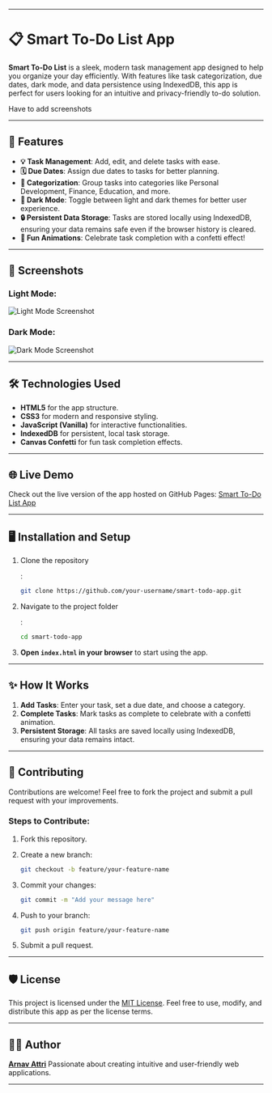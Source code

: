 

------

# 📋 Smart To-Do List App

**Smart To-Do List** is a sleek, modern task management app designed to help you organize your day efficiently. With features like task categorization, due dates, dark mode, and data persistence using IndexedDB, this app is perfect for users looking for an intuitive and privacy-friendly to-do solution.

Have to add screenshots

------

## 🚀 Features

- **💡 Task Management**: Add, edit, and delete tasks with ease.
- **🗓️ Due Dates**: Assign due dates to tasks for better planning.
- **📂 Categorization**: Group tasks into categories like Personal Development, Finance, Education, and more.
- **🌙 Dark Mode**: Toggle between light and dark themes for better user experience.
- **🔒 Persistent Data Storage**: Tasks are stored locally using IndexedDB, ensuring your data remains safe even if the browser history is cleared.
- **🎉 Fun Animations**: Celebrate task completion with a confetti effect!

------

## 📸 Screenshots

### Light Mode:

![Light Mode Screenshot](url) 

### Dark Mode:

![Dark Mode Screenshot](url) 

------

## 🛠️ Technologies Used

- **HTML5** for the app structure.
- **CSS3** for modern and responsive styling.
- **JavaScript (Vanilla)** for interactive functionalities.
- **IndexedDB** for persistent, local task storage.
- **Canvas Confetti** for fun task completion effects.

------


## 🌐 Live Demo

Check out the live version of the app hosted on GitHub Pages:
 [Smart To-Do List App](https://yourarnav.github.io/get.it.done/)

------

## 🖥️ Installation and Setup

1. Clone the repository

   :

   ```bash
   git clone https://github.com/your-username/smart-todo-app.git
   ```

2. Navigate to the project folder

   :

   ```bash
   cd smart-todo-app
   ```

3. **Open `index.html` in your browser** to start using the app.

------

## ✨ How It Works

1. **Add Tasks**: Enter your task, set a due date, and choose a category.
2. **Complete Tasks**: Mark tasks as complete to celebrate with a confetti animation.
3. **Persistent Storage**: All tasks are saved locally using IndexedDB, ensuring your data remains intact.

------

## 🖤 Contributing

Contributions are welcome! Feel free to fork the project and submit a pull request with your improvements.

### Steps to Contribute:

1. Fork this repository.

2. Create a new branch:

   ```bash
   git checkout -b feature/your-feature-name
   ```

3. Commit your changes:

   ```bash
   git commit -m "Add your message here"
   ```

4. Push to your branch:

   ```bash
   git push origin feature/your-feature-name
   ```

5. Submit a pull request.

------

## 🛡️ License

This project is licensed under the [MIT License](https://chatgpt.com/c/LICENSE). Feel free to use, modify, and distribute this app as per the license terms.

------

## 🧑‍💻 Author

**[Arnav Attri]((https://github.com/yourarnav))**
 Passionate about creating intuitive and user-friendly web applications.

------

